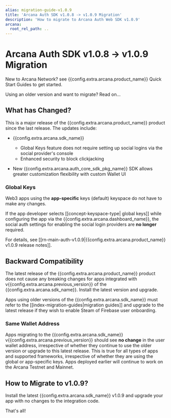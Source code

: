 ```yaml
---
alias: migration-guide-v1.0.9
title: 'Arcana Auth SDK v1.0.8 -> v1.0.9 Migration'
description: 'How to migrate to Arcana Auth Web SDK v1.0.9'
arcana:
  root_rel_path: ..
---
```


# Arcana Auth SDK v1.0.8 -> v1.0.9 Migration

New to Arcana Network? see {{config.extra.arcana.product_name}} Quick Start Guides to get started. 

Using an older version and want to migrate? Read on...

## What has Changed?

This is a major release of the {{config.extra.arcana.product_name}} product since the last release. The updates include:

* {{config.extra.arcana.sdk_name}}
  - Global Keys feature does not require setting up social logins via the social provider's console
  - Enhanced security to block clickjacking

* New {{config.extra.arcana.auth_core_sdk_pkg_name}} SDK allows greater customization flexibility with custom Wallet UI

### Global Keys

Web3 apps using the **app-specific** keys (default) keyspace do not have to make any changes.

If the app developer selects [[concept-keyspace-type| global keys]] while configuring the app via the {{config.extra.arcana.dashboard_name}}, the social auth settings for enabling the social login providers are **no longer** required.

For details, see [[rn-main-auth-v1.0.9|{{config.extra.arcana.product_name}} v1.0.9 release notes]].

## Backward Compatibility

The latest release of the {{config.extra.arcana.product_name}} product does not cause any breaking changes for apps integrated with v{{config.extra.arcana.previous_version}} of the {{config.extra.arcana.sdk_name}}. Install the latest version and upgrade.

Apps using older versions of the {{config.extra.arcana.sdk_name}} must refer to the [[index-migration-guides|migration guides]] and upgrade to the latest release if they wish to enable Steam of Firebase user onboarding.

### Same Wallet Address

Apps migrating to the {{config.extra.arcana.sdk_name}} v{{config.extra.arcana.previous_version}} should see **no change** in the user wallet address, irrespective of whether they continue to use the older version or upgrade to this latest release. This is true for all types of apps and supported frameworks, irrespective of whether they are using the global or app-specific keys. Apps deployed earlier will continue to work on the Arcana Testnet and Mainnet. 

## How to Migrate to v1.0.9?

Install the latest {{config.extra.arcana.sdk_name}} v1.0.9 and upgrade your app with no changes to the integration code.

That's all!